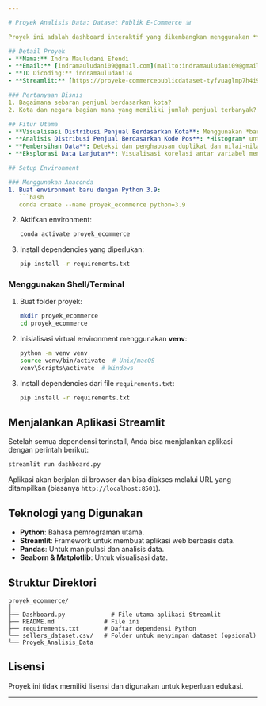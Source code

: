 ```yaml
---

# Proyek Analisis Data: Dataset Publik E-Commerce 📊

Proyek ini adalah dashboard interaktif yang dikembangkan menggunakan **Streamlit** untuk menganalisis dataset e-commerce publik. Dashboard ini memungkinkan pengguna untuk menjawab pertanyaan bisnis kunci terkait sebaran penjual berdasarkan lokasi geografis dan visualisasi data yang terkait.

## Detail Proyek
- **Nama:** Indra Mauludani Efendi
- **Email:** [indramauludani09@gmail.com](mailto:indramauludani09@gmail.com)
- **ID Dicoding:** indramauludani14
- **Streamlit:** [https://proyeke-commercepublicdataset-tyfvuaglmp7h4i9nyjoiyr.streamlit.app/](https://proyeke-commercepublicdataset-tyfvuaglmp7h4i9nyjoiyr.streamlit.app/)

### Pertanyaan Bisnis
1. Bagaimana sebaran penjual berdasarkan kota?
2. Kota dan negara bagian mana yang memiliki jumlah penjual terbanyak?

## Fitur Utama
- **Visualisasi Distribusi Penjual Berdasarkan Kota**: Menggunakan *barplot* untuk menampilkan jumlah penjual per kota.
- **Analisis Distribusi Penjual Berdasarkan Kode Pos**: *Histogram* untuk melihat distribusi penjual di berbagai kode pos.
- **Pembersihan Data**: Deteksi dan penghapusan duplikat dan nilai-nilai yang hilang dari dataset.
- **Eksplorasi Data Lanjutan**: Visualisasi korelasi antar variabel menggunakan *heatmap*.

## Setup Environment

### Menggunakan Anaconda
1. Buat environment baru dengan Python 3.9:
   ```bash
   conda create --name proyek_ecommerce python=3.9
   ```
2. Aktifkan environment:
   ```bash
   conda activate proyek_ecommerce
   ```
3. Install dependencies yang diperlukan:
   ```bash
   pip install -r requirements.txt
   ```

### Menggunakan Shell/Terminal
1. Buat folder proyek:
   ```bash
   mkdir proyek_ecommerce
   cd proyek_ecommerce
   ```
2. Inisialisasi virtual environment menggunakan **venv**:
   ```bash
   python -m venv venv
   source venv/bin/activate  # Unix/macOS
   venv\Scripts\activate  # Windows
   ```
3. Install dependencies dari file `requirements.txt`:
   ```bash
   pip install -r requirements.txt
   ```

## Menjalankan Aplikasi Streamlit
Setelah semua dependensi terinstall, Anda bisa menjalankan aplikasi dengan perintah berikut:

```bash
streamlit run dashboard.py
```

Aplikasi akan berjalan di browser dan bisa diakses melalui URL yang ditampilkan (biasanya `http://localhost:8501`).

## Teknologi yang Digunakan
- **Python**: Bahasa pemrograman utama.
- **Streamlit**: Framework untuk membuat aplikasi web berbasis data.
- **Pandas**: Untuk manipulasi dan analisis data.
- **Seaborn & Matplotlib**: Untuk visualisasi data.

## Struktur Direktori
```plaintext
proyek_ecommerce/
│
├── Dashboard.py             # File utama aplikasi Streamlit
├── README.md              # File ini
├── requirements.txt       # Daftar dependensi Python
└── sellers_dataset.csv/   # Folder untuk menyimpan dataset (opsional)
└── Proyek_Analisis_Data
```

## Lisensi
Proyek ini tidak memiliki lisensi dan digunakan untuk keperluan edukasi.

--- 
```

